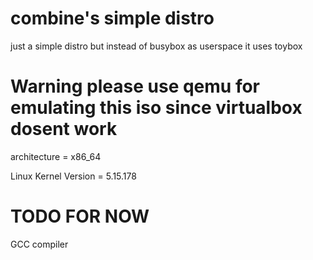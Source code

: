 # combine's simple distro
just a simple distro but instead of busybox as userspace it uses toybox

# Warning please use qemu for emulating this iso since virtualbox dosent work 
architecture = x86_64

Linux Kernel Version =	5.15.178

# TODO FOR NOW
GCC compiler 

